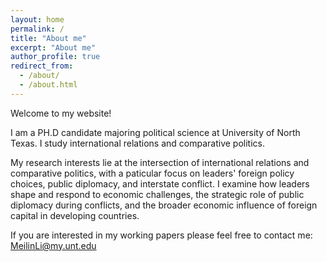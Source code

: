```yaml
---
layout: home
permalink: /
title: "About me"
excerpt: "About me"
author_profile: true
redirect_from: 
  - /about/
  - /about.html
---
```


Welcome to my website!

I am a PH.D candidate majoring political science at University of North Texas. I study international relations and comparative politics. 

My research interests lie at the intersection of international relations and comparative politics, with a paticular focus on leaders' foreign policy choices, public diplomacy, and interstate conflict. I examine how leaders shape and respond to economic challenges, the strategic role of public diplomacy during conflicts, and the broader economic influence of foreign capital in developing countries. 

If you are interested in my working papers please feel free to contact me: [MeilinLi@my.unt.edu](mailto:MeilinLi@my.unt.edu)


